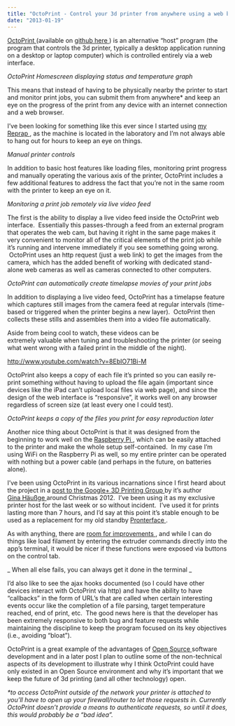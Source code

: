 ```yaml
---
title: "OctoPrint - Control your 3d printer from anywhere using a web browser"
date: "2013-01-19"
---
```


<div class="content">
<p><a href="https://github.com/foosel/PrinterWebUI" target="_blank"> OctoPrint </a> (available on <a href="https://github.com/foosel/PrinterWebUI" target="_blank"> github
here </a> ) is an alternative “host”
program (the program that controls the 3d printer, typically a desktop
application running on a desktop or laptop computer) which is controlled
entirely via a web interface.</p>
<p><a href="http://www.gullicksonlaboratories.com/wp-content/uploads/2013/01
/OctoPrint-Main.png" target="_blank"> </a></p>
<p><em>OctoPrint Homescreen displaying status and temperature graph</em></p>
<p>This means that instead of having to be physically nearby the printer to start
and monitor print jobs, you can submit them from anywhere* and keep an eye on
the progress of the print from any device with an internet connection and a
web browser.</p>
<p>I’ve been looking for something like this ever since I started using <a href="http://www.gullicksonlaboratories.com/projects/reprap/" target="_blank" title="RepRap"> my
Reprap </a> , as
the machine is located in the laboratory and I’m not always able to hang out
for hours to keep an eye on things.</p>
<p><a href="http://www.gullicksonlaboratories.com/wp-content/uploads/2013/01
/OctoPrint-Controls.png" target="_blank"> </a></p>
<p><em>Manual printer controls</em></p>
<p>In addition to basic host features like loading files, monitoring print
progress and manually operating the various axis of the printer, OctoPrint
includes a few additional features to address the fact that you’re not in the
same room with the printer to keep an eye on it.</p>
<p><a href="http://www.gullicksonlaboratories.com/wp-content/uploads/2013/01
/OctoPrint-Webcam.png" target="_blank"> </a></p>
<p><em>Monitoring a print job remotely via live video feed</em></p>
<p>The first is the ability to display a live video feed inside the OctoPrint web
interface.  Essentially this passes-through a feed from an external program
that operates the web cam, but having it right in the same page makes it very
convenient to monitor all of the critical elements of the print job while it’s
running and intervene immediately if you see something going wrong.  OctoPrint
uses an http request (just a web link) to get the images from the camera,
which has the added benefit of working with dedicated stand-alone web cameras
as well as cameras connected to other computers.</p>
<p><a href="http://www.gullicksonlaboratories.com/wp-content/uploads/2013/01
/OctoPrint-Timelapse.png" target="_blank"> </a></p>
<p><em>OctoPrint can automatically create timelapse movies of your print jobs</em></p>
<p>In addition to displaying a live video feed, OctoPrint has a timelapse feature
which captures still images from the camera feed at regular intervals (time-
based or triggered when the printer begins a new layer).  OctoPrint then
collects these stills and assembles them into a video file automatically.</p>
<p>Aside from being cool to watch, these videos can be extremely valuable when
tuning and troubleshooting the printer (or seeing what went wrong with a
failed print in the middle of the night).</p>
<p><a href="http://www.youtube.com/watch?v=8EbIO71Bi-M" target="_blank">http://www.youtube.com/watch?v=8EbIO71Bi-M</a></p>
<p>OctoPrint also keeps a copy of each file it’s printed so you can easily re-
print something without having to upload the file again (important since
devices like the iPad can’t upload local files via web page), and since the
design of the web interface is “responsive”, it works well on any browser
regardless of screen size (at least every one I could test).</p>
<p><a href="http://www.gullicksonlaboratories.com/wp-content/uploads/2013/01
/OctoPrint-Files.png" target="_blank"> </a></p>
<p><em>OctoPrint keeps a copy of the files you print for easy reproduction later</em></p>
<p>Another nice thing about OctoPrint is that it was designed from the beginning
to work well on the <a href="http://www.raspberrypi.org/" target="_blank"> Raspberry Pi </a> , which can
be easily attached to the printer and make the whole setup self-contained.  In
my case I’m using WiFi on the Raspberry Pi as well, so my entire printer can
be operated with nothing but a power cable (and perhaps in the future, on
batteries alone).</p>
<p>I’ve been using OctoPrint in its various incarnations since I first heard
about the project in a <a href="https://plus.google.com/u/0/106003970953341660077/posts/GQmn9tSgfGP" target="_blank"> post to the Google+ 3D Printing Group
</a> by it’s
author <a href="https://plus.google.com/u/0/106003970953341660077/posts" target="_blank"> Gina Häußge
</a> around Christmas
2012.  I’ve been using it as my exclusive printer host for the last week or so
without incident.  I’ve used it for prints lasting more than 7 hours, and I’d
say at this point it’s stable enough to be used as a replacement for my old
standby <a href="https://github.com/kliment/Printrun" target="_blank"> Pronterface </a> .</p>
<p>As with anything, there are <a href="https://github.com/foosel/PrinterWebUI/issues" target="_blank"> room for improvements
</a> , and while I can do things
like load filament by entering the extruder commands directly into the app’s
terminal, it would be nicer if these functions were exposed via buttons on the
control tab.</p>
<p><a href="http://www.gullicksonlaboratories.com/wp-content/uploads/2013/01
/OctoPrint-Terminal.png" target="_blank"> </a></p>
<p>_ When all else fails, you can always get it done in the terminal _</p>
<p>I’d also like to see the ajax hooks documented (so I could have other devices
interact with OctoPrint via http) and have the ability to have “callbacks” in
the form of URL’s that are called when certain interesting events occur like
the completion of a file parsing, target temperature reached, end of print,
etc.  The good news here is that the developer has been extremely responsive
to both bug and feature requests while maintaining the discipline to keep the
program focused on its key objectives (i.e., avoiding “bloat”).</p>
<p>OctoPrint is a great example of the advantages of <a href="http://en.wikipedia.org/wiki/Open_source" target="_blank"> Open Source
</a> software development and in a
later post I plan to outline some of the non-technical aspects of its
development to illustrate why I think OctoPrint could have only existed in an
Open Source environment and why it’s important that we keep the future of 3d
printing (and all other technology) open.</p>
<p><em>*to access OctoPrint outside of the network your printer is attached to
you’ll have to open up your firewall/router to let those requests in.
Currently OctoPrint doesn’t provide a means to authenticate requests, so until
it does, this would probably be a “bad idea”.</em></p>
</div>
